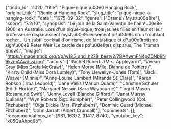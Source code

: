 {"tmdb_id": 11020, "title": "Pique-nique \u00e0 Hanging Rock", "original_title": "Picnic at Hanging Rock", "slug_title": "pique-nique-a-hanging-rock", "date": "1975-09-02", "genre": ["Drame / Myst\u00e8re"], "score": "7.2/10", "synopsis": "Le jour de la Saint-Valentin de l'ann\u00e9e 1900, en Australie. Lors d'un pique-nique, trois jeunes filles en fleur et leur professeure disparaissent myst\u00e9rieusement pr\u00e8s d'un troublant rocher... Un subtil cocktail d'onirisme, de fantastique et d'\u00e9rotisme sign\u00e9 Peter Weir (Le cercle des po\u00e8tes disparus, The Truman Show).", "image": "https://image.tmdb.org/t/p/w185_and_h278_bestv2/7BAXwmFN4pZDNb9N6kzmAAwdssi.jpg", "actors": ["Rachel Roberts (Mrs. Appleyard)", "Vivean Gray (Miss Greta McCraw)", "Helen Morse (Mlle. Dianne de Poitiers)", "Kirsty Child (Miss Dora Lumley)", "Tony Llewellyn-Jones (Tom)", "Jacki Weaver (Minnie)", "Anne-Louise Lambert (Miranda St. Clare)", "Karen Robson (Irma Leopold)", "Jane Vallis (Marion Quade)", "Christine Schuler (Edith Horton)", "Margaret Nelson (Sara Waybourne)", "Ingrid Mason (Rosamund Swift)", "Jenny Lovell (Blanche Gifford)", "Janet Murray (Juliana)", "Wyn Roberts (Sgt. Bumpher)", "Peter Collingwood (Col. Fitzhubert)", "Olga Dickie (Mrs. Fitzhubert)", "Dominic Guard (Michael Fitzhubert)", "John Jarratt (Albert Crundall)"], "comments": [], "recommandations_id": [931, 16372, 31417, 8740], "youtube_key": "x05QuAhpq6o"}